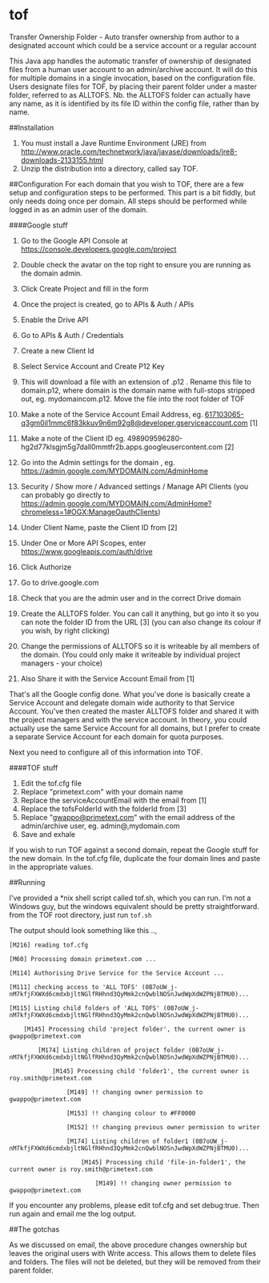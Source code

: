 # tof
Transfer Ownership Folder - Auto transfer ownership from author to a designated account which could be a service account or a regular account

This Java app handles the automatic transfer of ownership of designated files from a human user account to an admin/archive account. 
It will do this for multiple domains in a single invocation, based on the configuration file. Users designate files for TOF, by placing their parent folder under 
a master folder, referred to as ALLTOFS. Nb. the ALLTOFS folder can actually have any name, as it is identified by its file ID within the config file, rather than by name.

##Installation
  1. You must install a Jave Runtime Environment (JRE) from http://www.oracle.com/technetwork/java/javase/downloads/jre8-downloads-2133155.html
  1. Unzip the distribution into a directory, called say TOF.
 


##Configuration
For each domain that you wish to TOF, there are a few setup and configuration steps to be performed. This part is a bit fiddly, but only needs
doing once per domain. All steps should be performed while logged in as an admin user of the domain.

####Google stuff

  1. Go to the Google API Console at https://console.developers.google.com/project
  
  1. Double check the avatar on the top right to ensure you are running as the domain admin.
  
  1. Click Create Project and fill in the form
  
  1. Once the project is created, go to APIs & Auth / APIs 
  1. Enable the Drive API
  1. Go to APIs & Auth / Credentials
  1. Create a new Client Id
  1. Select Service Account and Create P12 Key
  1. This will download a file with an extension of .p12 . Rename this file to domain.p12, where domain is the domain name with full-stops stripped out, eg. mydomaincom.p12. 
  Move the file into the root folder of TOF
  1. Make a note of the Service Account Email Address, eg. 617103065-q3gm0il1mmc6f83kkuv9n6m92g8@developer.gserviceaccount.com  [1]
  1. Make a note of the Client ID eg. 498909596280-hg2d77klsgjm5g7dall0mmtfr2b.apps.googleusercontent.com [2]
  1. Go into the Admin settings for the domain , eg. https://admin.google.com/MYDOMAIN.com/AdminHome
  1. Security / Show more / Advanced settings / Manage API Clients  (you can probably go directly to https://admin.google.com/MYDOMAIN.com/AdminHome?chromeless=1#OGX:ManageOauthClients)
  1. Under Client Name, paste the Client ID from [2]
  1. Under One or More API Scopes, enter https://www.googleapis.com/auth/drive 
  1. Click Authorize
  1. Go to drive.google.com
  1. Check that you are the admin user and in the correct Drive domain
  1. Create the ALLTOFS folder. You can call it anything, but go into it so you can note the folder ID from the URL [3] (you can also change its colour if you wish, by right clicking)
  1. Change the permissions of ALLTOFS so it is writeable by all members of the domain. (You could only make it writeable by individual project managers - your choice)
  1. Also Share it with the Service Account Email from [1]
  
  That's all the Google config done. What you've done is basically create a Service Account and delegate domain wide authority to that Service Account. 
  You've then created the master ALLTOFS folder and shared it with the project managers and with the service account. In theory, you could actually use the same 
  Service Account for all domains, but I prefer to create a separate Service Account for each domain for quota purposes.
  
  Next you need to configure all of this information into TOF.

####TOF stuff
  
  1. Edit the tof.cfg file
  1. Replace "primetext.com" with your domain name
  1. Replace the serviceAccountEmail with the email from [1]
  1. Replace the tofsFolderId with the folderId from [3]
  1. Replace "gwappo@primetext.com" with the email address of the admin/archive user, eg. admin@,mydomain.com
  1. Save and exhale
  
If you wish to run TOF against a second domain, repeat the Google stuff for the new domain. In the tof.cfg file, duplicate the four domain lines and paste in the appropriate values.


##Running

I've provided a *nix shell script called tof.sh, which you can run. I'm not a Windows guy, but the windows equivalent should be pretty straightforward.
from the TOF root directory, just run `tof.sh`

The output should look something like this ..,

    [M216] reading tof.cfg

    [M60] Processing domain primetext.com ...

    [M114] Authorising Drive Service for the Service Account ...
    
    [M111] checking access to 'ALL TOFS' (0B7oUW_j-nM7kfjFXWXd6cmdxbjltNGlfRHhnd3QyMmk2cnQwblNOSnJwdWpXdWZPNjBTMU0)...
    
    [M115] Listing child folders of 'ALL TOFS' (0B7oUW_j-nM7kfjFXWXd6cmdxbjltNGlfRHhnd3QyMmk2cnQwblNOSnJwdWpXdWZPNjBTMU0)...
    
        [M145] Processing child 'project folder', the current owner is gwappo@primetext.com
        
            [M174] Listing children of project folder (0B7oUW_j-nM7kfjFXWXd6cmdxbjltNGlfRHhnd3QyMmk2cnQwblNOSnJwdWpXdWZPNjBTMU0)...
            
                [M145] Processing child 'folder1', the current owner is roy.smith@primetext.com
                
                    [M149] !! changing owner permission to gwappo@primetext.com
                    
                    [M153] !! changing colour to #FF0000
                    
                    [M152] !! changing previous owner permission to writer
                    
                    [M174] Listing children of folder1 (0B7oUW_j-nM7kfjFXWXd6cmdxbjltNGlfRHhnd3QyMmk2cnQwblNOSnJwdWpXdWZPNjBTMU0)...
                    
                        [M145] Processing child 'file-in-folder1', the current owner is roy.smith@primetext.com
                        
                            [M149] !! changing owner permission to gwappo@primetext.com
                            


If you encounter any problems, please edit tof.cfg and set debug:true. Then run again and email me the log output.

##The gotchas

As we discussed on email, the above procedure changes ownership but leaves the original users with Write access. This allows them to delete files and folders. 
  The files will not be deleted, but they will be removed from their parent folder.
 
